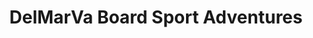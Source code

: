 ---
title: "DelMarVa Board Sport Adventures"
url: /fenwick-island/delmarva-board-sport-adventures/
shop: Sport
---